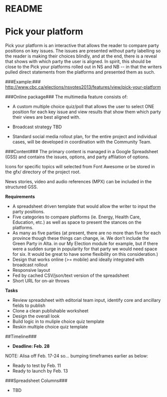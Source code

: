 README
====================


Pick your platform
========================================

Pick your platform is an interactive that allows the reader to compare party positions on key issues. The issues are presented without party labelling so the reader is making their choices blindly, and at the end, there is a reveal that shows with which party the user is aligned. In spirit, this should be close to the Pick your platforms rolled out in NS and NB -- in that the writers pulled direct statements from the platforms and presented them as such. 


###Example:###
http://www.cbc.ca/elections/nsvotes2013/features/view/pick-your-platform



###Online package###
The multimedia feature consists of:

* A custom multiple choice quiz/poll that allows the user to select ONE position for each key issue and view results that show them which party their views are best aligned with.

* Broadcast strategy TBD

* Standard social media rollout plan, for the entire project and individual cases, will be developed in coordination with the Community Team.


###Content###
The primary content is managed in a Google Spreadsheet (GSS) and contains the issues, options, and party affilation of options.

Icons for specific topics will selected from Font Awesome or be stored in the gfx/ directory of the project root.

News stories, video and audio references (MPX) can be included in the structured GSS.




**Requirements**

* A spreadsheet driven template that would allow the writer to input the party positions.
* Five categories to compare platforms (ie. Energy, Health Care, Education, etc.) as well as space to present the stances on the platforms.
* As many as five parties (at present, there are no more than five for each province though these things can change, ie. We don’t include the Green Party in Alta. in our My Election module for example, but if there were a sudden surge in popularity for that party we would need space for six. It would be great to have some flexibility on this consideration.)
* Design that works online (>= mobile)  and ideally integrated with broadcast rollout
* Responsive layout 
* Fed by cached CSV/json/text version of the spreadsheet
* Short URL for on-air throws



**Tasks**

* Review spreadsheet with editorial team input, identify core and ancillary fields to publish
* Clone a clean publishable worksheet
* Design the overall look
* Build logic in to muliple choice quiz template
* Reskin multiple choice quiz template

##Timeline###
* **Deadline: Feb. 28** 

NOTE: Alisa off Feb. 17-24 so... bumping timeframes earlier as below:
* Ready to test by Feb. 11
* Ready to launch by Feb. 13



###Spreadsheet Columns###

* TBD